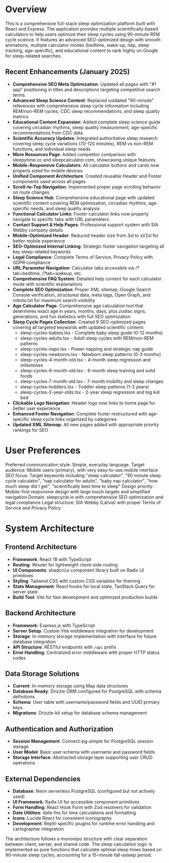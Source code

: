 # Overview

This is a comprehensive full-stack sleep optimization platform built with React and Express. The application provides multiple scientifically-based calculators to help users optimize their sleep cycles using 90-minute REM cycle science. It features an advanced SEO-optimized design with smooth animations, multiple calculator modes (bedtime, wake-up, nap, sleep tracking, age-specific), and educational content to rank highly on Google for sleep-related searches.

## Recent Enhancements (January 2025)
- **Comprehensive SEO Meta Optimization**: Updated all pages with "#1 app" positioning in titles and descriptions targeting competitive search terms
- **Advanced Sleep Science Content**: Replaced outdated "90-minute" references with comprehensive sleep cycle information including REM/non-REM cycles, CDC sleep recommendations, and sleep quality metrics
- **Educational Content Expansion**: Added complete sleep science guide covering circadian rhythms, sleep quality measurement, age-specific recommendations from CDC data
- **Scientific Accuracy Updates**: Integrated authoritative sleep research covering sleep cycle variations (70-120 minutes), REM vs non-REM functions, and individual sleep needs
- **More Resources Page**: Added competitor comparison with sleepytime.cc and sleepcalculator.com, showcasing unique features
- **Mobile-Responsive Calculators**: All calculator buttons and cards now properly sized for mobile devices
- **Unified Component Architecture**: Created reusable Header and Footer components used across all pages
- **Scroll-to-Top Navigation**: Implemented proper page scrolling behavior on route changes
- **Sleep Science Hub**: Comprehensive educational page with updated scientific content covering REM optimization, circadian rhythms, age-specific needs, and sleep quality analysis
- **Functional Calculator Links**: Footer calculator links now properly navigate to specific tabs with URL parameters
- **Contact Support & Help Pages**: Professional support system with SIA Webby company details
- **Mobile-Optimized Header**: Reduced header size from 3xl to xl/2xl for better mobile experience
- **SEO-Optimized Internal Linking**: Strategic footer navigation targeting all key sleep-related keywords
- **Legal Compliance**: Complete Terms of Service, Privacy Policy with GDPR compliance
- **URL Parameter Navigation**: Calculator tabs accessible via /?tab=bedtime, /?tab=wakeup, etc.
- **Comprehensive FAQ System**: Detailed help content for each calculator mode with scientific explanations
- **Complete SEO Optimization**: Proper XML sitemap, Google Search Console verification, structured data, meta tags, Open Graph, and robots.txt for maximum search visibility
- **Age Calculator Page**: Comprehensive age calculation tool that determines exact age in years, months, days, plus zodiac signs, generations, and fun statistics with full SEO optimization
- **Sleep Cycle Pages Collection**: Created 9 SEO-optimized pages covering all targeted keywords with updated scientific content:
  - sleep-cycles-babies.tsx - Complete baby sleep guide (0-12 months)
  - sleep-cycles-adults.tsx - Adult sleep cycles with REM/non-REM patterns  
  - sleep-cycles-naps.tsx - Power napping and strategic nap guide
  - sleep-cycles-newborns.tsx - Newborn sleep patterns (0-3 months)
  - sleep-cycles-4-month-old.tsx - 4-month sleep regression and milestones
  - sleep-cycles-6-month-old.tsx - 6-month sleep training and solid foods
  - sleep-cycles-7-month-old.tsx - 7-month mobility and sleep changes
  - sleep-cycles-toddlers.tsx - Toddler sleep patterns (1-3 years)
  - sleep-cycles-2-year-olds.tsx - 2-year sleep regression and big kid bed
- **Clickable Logo Navigation**: Header logo now links to home page for better user experience
- **Enhanced Footer Navigation**: Complete footer restructured with age-specific sleep cycle links organized by categories
- **Updated XML Sitemap**: All new pages added with appropriate priority rankings for SEO

# User Preferences

Preferred communication style: Simple, everyday language.
Target audience: Mobile users (primary), with very easy-to-use mobile interface
SEO focus: Target keywords including "sleep calculator", "90 minute sleep cycle calculator", "nap calculator for adults", "baby nap calculator", "how much sleep did I get", "scientifically best time to sleep"
Design priority: Mobile-first responsive design with large touch targets and simplified navigation
Domain: sleepcycle.io with comprehensive SEO optimization and legal compliance
Legal structure: SIA Webby (Latvia) with proper Terms of Service and Privacy Policy

# System Architecture

## Frontend Architecture
- **Framework**: React 18 with TypeScript
- **Routing**: Wouter for lightweight client-side routing
- **UI Components**: shadcn/ui component library built on Radix UI primitives
- **Styling**: Tailwind CSS with custom CSS variables for theming
- **State Management**: React hooks for local state, TanStack Query for server state
- **Build Tool**: Vite for fast development and optimized production builds

## Backend Architecture
- **Framework**: Express.js with TypeScript
- **Server Setup**: Custom Vite middleware integration for development
- **Storage**: In-memory storage implementation with interface for future database integration
- **API Structure**: RESTful endpoints with `/api` prefix
- **Error Handling**: Centralized error middleware with proper HTTP status codes

## Data Storage Solutions
- **Current**: In-memory storage using Map data structures
- **Database Ready**: Drizzle ORM configured for PostgreSQL with schema definitions
- **Schema**: User table with username/password fields and UUID primary keys
- **Migrations**: Drizzle-kit setup for database schema management

## Authentication and Authorization
- **Session Management**: Connect-pg-simple for PostgreSQL session storage
- **User Model**: Basic user schema with username and password fields
- **Storage Interface**: Abstracted storage layer supporting user CRUD operations

## External Dependencies
- **Database**: Neon serverless PostgreSQL (configured but not actively used)
- **UI Framework**: Radix UI for accessible component primitives
- **Form Handling**: React Hook Form with Zod resolvers for validation
- **Date Utilities**: date-fns for time calculations and formatting
- **Icons**: Lucide React for consistent iconography
- **Development**: Replit-specific plugins for runtime error handling and cartographer integration

The architecture follows a monorepo structure with clear separation between client, server, and shared code. The sleep calculation logic is implemented as pure functions that calculate optimal sleep times based on 90-minute sleep cycles, accounting for a 15-minute fall-asleep period.